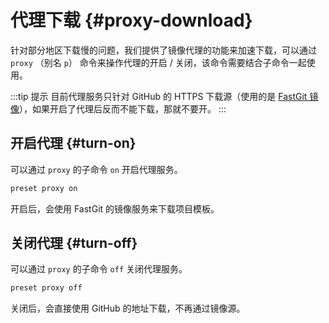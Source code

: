 # 代理下载 {#proxy-download}

针对部分地区下载慢的问题，我们提供了镜像代理的功能来加速下载，可以通过 `proxy` （别名 `p`） 命令来操作代理的开启 / 关闭，该命令需要结合子命令一起使用。

:::tip 提示
目前代理服务只针对 GitHub 的 HTTPS 下载源（使用的是 [FastGit 镜像](https://doc.fastgit.org/zh-cn/)），如果开启了代理后反而不能下载，那就不要开。
:::

## 开启代理 {#turn-on}

可以通过 `proxy` 的子命令 `on` 开启代理服务。

```bash
preset proxy on
```

开启后，会使用 FastGit 的镜像服务来下载项目模板。

## 关闭代理 {#turn-off}

可以通过 `proxy` 的子命令 `off` 关闭代理服务。

```bash
preset proxy off
```

关闭后，会直接使用 GitHub 的地址下载，不再通过镜像源。
